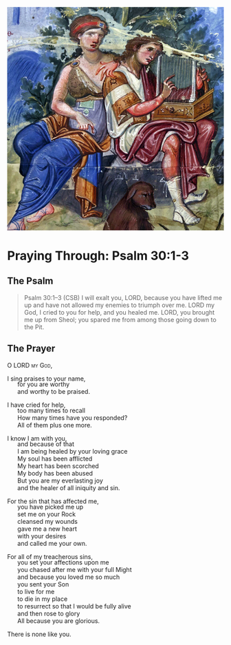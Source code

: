 <img class="intro-right" src="art-paris-psalter.jpg">

<style>
  li {list-style-type: none;}
  p + ul {
    margin-top: -18px;
}
</style>

# Praying Through: Psalm 30:1-3

## The Psalm

>Psalm 30:1–3 (CSB)   I will exalt you, LORD, because you have lifted me up and have not allowed my enemies to triumph over me. LORD my God, I cried to you for help, and you healed me. LORD, you brought me up from Sheol; you spared me from among those going down to the Pit.

## The Prayer

<div style="font-variant: small-caps;">O LORD my God,</div>

I sing praises to your name,
* for you are worthy
* and worthy to be praised.

I have cried for help,
* too many times to recall
* How many times have you responded?
* All of them plus one more.

I know I am with you,
* and because of that
* I am being healed by your loving grace
* My soul has been afflicted
* My heart has been scorched
* My body has been abused
* But you are my everlasting joy
* and the healer of all iniquity and sin.

For the sin that has affected me,
* you have picked me up
* set me on your Rock
* cleansed my wounds
* gave me a new heart
* with your desires
* and called me your own.

For all of my treacherous sins,
* you set your affections upon me
* you chased after me with your full Might
* and because you loved me so much
* you sent your Son
* to live for me
* to die in my place
* to resurrect so that I would be fully alive
* and then rose to glory
* All because you are glorious.

There is none like you.

